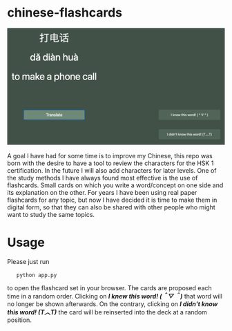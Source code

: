 # chinese-flashcards

![plot](./figures/example.png)


A goal I have had for some time is to improve my Chinese, this repo was born with the desire to have a tool to review the characters for the HSK 1 certification. In the future I will also add characters for later levels. One of the study methods I have always found most effective is the use of flashcards. Small cards on which you write a word/concept on one side and its explanation on the other. For years I have been using real paper flashcards for any topic, but now I have decided it is time to make them in digital form, so that they can also be shared with other people who might want to study the same topics.

# Usage

Please just run  
```
   python app.py  
```  
to open the flashcard set in your browser. The cards are proposed each time in a random order. Clicking on **_I knew this word! (＾▽＾)_** that word will no longer be shown afterwards. On the contrary, clicking on **_I didn't know this word! (T︿T)_** the card will be reinserted into the  deck at a random position.
